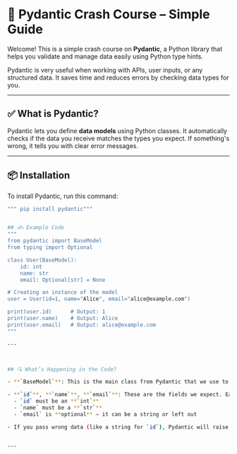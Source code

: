 # 🐍 Pydantic Crash Course – Simple Guide

Welcome! This is a simple crash course on **Pydantic**, a Python library that helps you validate and manage data easily using Python type hints.

Pydantic is very useful when working with APIs, user inputs, or any structured data. It saves time and reduces errors by checking data types for you.

---

## ✅ What is Pydantic?

Pydantic lets you define **data models** using Python classes. It automatically checks if the data you receive matches the types you expect. If something's wrong, it tells you with clear error messages.

---

## 📦 Installation

To install Pydantic, run this command:

```bash
""" pip install pydantic"""


## ✍️ Example Code
"""
from pydantic import BaseModel
from typing import Optional

class User(BaseModel):
    id: int
    name: str
    email: Optional[str] = None

# Creating an instance of the model
user = User(id=1, name="Alice", email="alice@example.com")

print(user.id)      # Output: 1
print(user.name)    # Output: Alice
print(user.email)   # Output: alice@example.com
"""

---



## 🔍 What’s Happening in the Code?

- **`BaseModel`**: This is the main class from Pydantic that we use to define our data model.

- **`id`**, **`name`**, **`email`**: These are the fields we expect. Each one has a type. For example:
  - `id` must be an **`int`**
  - `name` must be a **`str`**
  - `email` is **optional** – it can be a string or left out

- If you pass wrong data (like a string for `id`), Pydantic will raise an error and let you know something is wrong.


---




